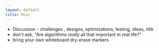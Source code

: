 ```yaml
---
layout: default
title: Misc
---
```



- Discussion - challenges , designs, optimizations, testing, ideas, nltk 
- don't ask, "Are algorithms *really* all that important in real life?"
- bring your own whiteboard dry-erase markers
